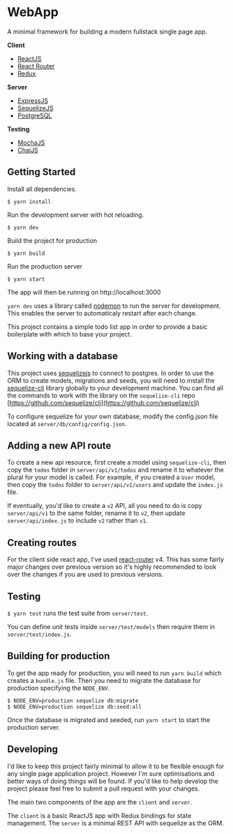 # WebApp

A minimal framework for building a modern fullstack single page app.

**Client**
- [ReactJS](https://facebook.github.io/react/)
- [React Router](https://github.com/ReactTraining/react-router)
- [Redux](https://github.com/reactjs/redux)

**Server**
- [ExpressJS](https://expressjs.com/)
- [SequelizeJS](http://docs.sequelizejs.com/)
- [PostgreSQL](https://www.postgresql.org/)

**Testing**
- [MochaJS](https://mochajs.org/)
- [ChaiJS](http://chaijs.com/)

## Getting Started

Install all dependencies.

```
$ yarn install
```

Run the development server with hot reloading.

```
$ yarn dev
```

Build the project for production

```
$ yarn build
```

Run the production server

```
$ yarn start
```

The app will then be running on http://localhost:3000

`yarn dev` uses a library called [nodemon](https://github.com/remy/nodemon) to run the server for development. This enables the server to automaticaly restart after each change.

This project contains a simple todo list app in order to provide a basic boilerplate with which to base your project.

## Working with a database

This project uses [sequelizejs](http://docs.sequelizejs.com/) to connect to postgres. In order to use the ORM to create models, migrations and seeds, you will need to install the [sequelize-cli](https://github.com/sequelize/cli) library globally to your development machine. You can find all the commands to work with the library on the `sequelize-cli` repo [https://github.com/sequelize/cli](https://github.com/sequelize/cli)

To configure sequelize for your own database, modify the config.json file located at `server/db/config/config.json`.

## Adding a new API route

To create a new api resource, first create a model using `sequelize-cli`, then copy the `todos` folder in `server/api/v1/todos` and rename it to whatever the plural for your model is called. For example, if you created a `User` model, then copy the `todos` folder to `server/api/v1/users` and update the `index.js` file.

If eventually, you'd like to create a `v2` API, all you need to do is copy `server/api/v1` to the same folder, rename it to `v2`, then update `server/api/index.js` to include `v2` rather than `v1`.

## Creating routes

For the client side react app, I've used [react-router](https://reacttraining.com/react-router/) v4. This has some fairly major changes over previous version so it's highly recommended to look over the changes if you are used to previous versions.

## Testing

`$ yarn test` runs the test suite from `server/test`.

You can define unit tests inside `server/test/models` then require them in `server/test/index.js`.

## Building for production

To get the app ready for production, you will need to run `yarn build` which creates a `bundle.js` file. Then you need to migrate the database for production specifying the `NODE_ENV`.

```
$ NODE_ENV=production sequelize db:migrate
$ NODE_ENV=production sequelize db:seed:all
```

Once the database is migrated and seeded, run `yarn start` to start the production server.

## Developing

I'd like to keep this project fairly minimal to allow it to be flexible enough for any single page application project. However I'm sure optimisations and better ways of doing things will be found. If you'd like to help develop the project please feel free to submit a pull request with your changes.

The main two components of the app are the `client` and `server`.

The `client` is a basic ReactJS app with Redux bindings for state management. The `server` is a minimal REST API with sequelize as the ORM.